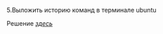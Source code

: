 5.Выложить историю команд в терминале ubuntu

Решение *[здесь](https://github.com/4lexFro/Control-Work/blob/main/Terminal_Commands "История комманд")*
   
